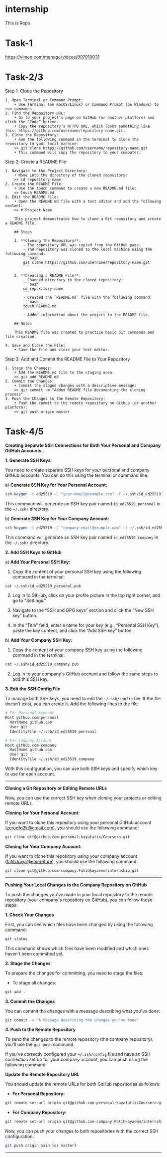 # internship
This is Repo
# Task-1
https://vimeo.com/manage/videos/997910031

# Task-2/3
Step 1: Clone the Repository

	1. Open Terminal or Command Prompt:
		• Use Terminal (on macOS/Linux) or Command Prompt (on Windows) to run commands.
	2. Find the Repository URL:
		• Go to your project’s page on GitHub (or another platform) and click the “Code” button.
		• Copy the repository’s HTTPS URL, which looks something like this: https://github.com/username/repository-name.git.
	3. Clone the Repository:
		• Run the following command in the terminal to clone the repository to your local machine:
		>> git clone https://github.com/username/repository-name.git
		• This command will copy the repository to your computer.

Step 2: Create a README File

	1. Navigate to the Project Directory:
	 	• Move into the directory of the cloned repository:
		>> cd repository-name
	2. Create the README File:
		• Use the touch command to create a new README.md file:
		>> touch README.md
	3. Edit the README File:
		• Open the README.md file with a text editor and add the following content:
		>> # Project Name

		This project demonstrates how to clone a Git repository and create a README file.

		## Steps

		1. **Cloning the Repository**:
    		- The repository URL was copied from the GitHub page.
    		- The repository was cloned to the local machine using the following command:
    		```bash
    		git clone https://github.com/username/repository-name.git
    		```

		2. **Creating a README File**:
    		- Changed directory to the cloned repository:
    		```bash
    		cd repository-name
    		```
    		- Created the `README.md` file with the following command:
    		```bash
    		touch README.md
    		```
    		- Added information about the project to the README file.

		## Notes

		This README file was created to practice basic Git commands and file creation.

	4. Save and Close the File:
		• Save the file and close your text editor.


Step 3: Add and Commit the README File to Your Repository

	1. Stage the Changes:
		• Add the README.md file to the staging area:
		>> git add README.md
	2. Commit the Changes:
	 	• Commit the staged changes with a descriptive message:
		>> git commit -m "Added README file documenting the cloning process"
	3. Push the Changes to the Remote Repository:
		• Push the commit to the remote repository on GitHub (or another platform):
		>> git push origin master

# Task-4/5

**Creating Separate SSH Connections for Both Your Personal and Company GitHub Accounts**

**1. Generate SSH Keys**

You need to create separate SSH keys for your personal and company GitHub accounts. You can do this using the terminal or command line.

a) **Generate SSH Key for Your Personal Account:**

```bash
ssh-keygen -t ed25519 -C "your-email@example.com" -f ~/.ssh/id_ed25519_personal
```

This command will generate an SSH key pair named `id_ed25519_personal` in the `~/.ssh/` directory.

b) **Generate SSH Key for Your Company Account:**

```bash
ssh-keygen -t ed25519 -C "company-email@example.com" -f ~/.ssh/id_ed25519_company
```

This command will generate an SSH key pair named `id_ed25519_company` in the `~/.ssh/` directory.

**2. Add SSH Keys to GitHub**

a) **Add Your Personal SSH Key:**

1. Copy the content of your personal SSH key using the following command in the terminal:

```bash
cat ~/.ssh/id_ed25519_personal.pub
```

2. Log in to GitHub, click on your profile picture in the top right corner, and go to "Settings."

3. Navigate to the “SSH and GPG keys” section and click the “New SSH key” button.

4. In the “Title” field, enter a name for your key (e.g., “Personal SSH Key”), paste the key content, and click the “Add SSH key” button.

b) **Add Your Company SSH Key:**

1. Copy the content of your company SSH key using the following command in the terminal:

```bash
cat ~/.ssh/id_ed25519_company.pub
```

2. Log in to your company's GitHub account and follow the same steps to add this SSH key.

**3. Edit the SSH Config File**

To manage both SSH keys, you need to edit the `~/.ssh/config` file. If the file doesn’t exist, you can create it. Add the following lines to the file:

```bash
# For Personal Account
Host github.com-personal
  HostName github.com
  User git
  IdentityFile ~/.ssh/id_ed25519_personal

# For Company Account
Host github.com-company
  HostName github.com
  User git
  IdentityFile ~/.ssh/id_ed25519_company
```

With this configuration, you can use both SSH keys and specify which key to use for each account.

---

**Cloning a Git Repository or Editing Remote URLs**

Now, you can use the correct SSH key when cloning your projects or editing remote URLs.

**Cloning for Your Personal Account:**

If you want to clone this repository using your personal GitHub account (zeron1g2k@gmail.com), you should use the following command:

```bash
git clone git@github.com-personal:kayafatix/Coursera.git
```

**Cloning for Your Company Account:**

If you want to clone this repository using your company account (fatih.kaya@emm-it.de), you should use the following command:

```bash
git clone git@github.com-company:Fatihkayaemm/internship.git
```

---

**Pushing Your Local Changes to the Company Repository on GitHub**

To push the changes you've made in your local repository to the remote repository (your company's repository on GitHub), you can follow these steps:

**1. Check Your Changes**

First, you can see which files have been changed by using the following command:

```bash
git status
```

This command shows which files have been modified and which ones haven't been committed yet.

**2. Stage the Changes**

To prepare the changes for committing, you need to stage the files:

- To stage all changes:

```bash
git add .
```

**3. Commit the Changes**

You can commit the changes with a message describing what you've done:

```bash
git commit -m "A message describing the changes you've made"
```

**4. Push to the Remote Repository**

To send the changes to the remote repository (the company repository), you'll use the `git push` command.

If you've correctly configured your `~/.ssh/config` file and have an SSH connection set up for your company account, you can push using the following command:

**Update the Remote Repository URL**

You should update the remote URLs for both GitHub repositories as follows:

- **For Personal Repository:**

```bash
git remote set-url origin git@github.com-personal:kayafatix/Coursera.git
```

- **For Company Repository:**

```bash
git remote set-url origin git@github.com-company:Fatihkayaemm/internship.git
```

Now, you can push your changes to both repositories with the correct SSH configuration:

```bash
git push origin main (or master)
```

---




